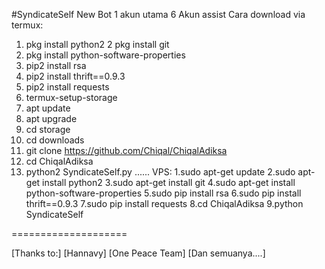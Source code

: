 #SyndicateSelf
New Bot 1 akun utama 6 Akun assist
Cara download via termux:
1. pkg install python2
2  pkg install git
3. pkg install python-software-properties
4. pip2 install rsa
5. pip2 install thrift==0.9.3
6. pip2 install requests
7. termux-setup-storage
8. apt update
9. apt upgrade
10. cd storage
11. cd downloads
12. git clone https://github.com/Chiqal/ChiqalAdiksa
13. cd ChiqalAdiksa
14. python2 SyndicateSelf.py
......
VPS:
1.sudo apt-get update
2.sudo apt-get install python2
3.sudo apt-get install git
4.sudo apt-get install python-software-properties
5.sudo pip install rsa
6.sudo pip install thrift==0.9.3
7.sudo pip install requests
8.cd ChiqalAdiksa
9.python SyndicateSelf

====================

[Thanks to:]
[Hannavy]
[One Peace Team]
[Dan semuanya....]
